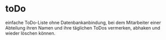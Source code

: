 # toDo
einfache ToDo-Liste ohne Datenbankanbindung, bei dem Mitarbeiter einer Abteilung ihren Namen und ihre täglichen ToDos vermerken, abhaken und wieder löschen können. 
